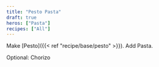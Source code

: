 ```yaml
---
title: "Pesto Pasta"
draft: true
heros: ["Pasta"]
recipes: ["All"]
---
```


Make [Pesto]({{< ref "recipe/base/pesto" >}}). Add Pasta.

Optional: Chorizo